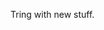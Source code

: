 Tring with new stuff.

<div class="flourish-embed flourish-chart" data-src="visualisation/3707692" data-url="https://flo.uri.sh/visualisation/3707692/embed" aria-label=""><script src="https://public.flourish.studio/resources/embed.js"></script></div>
